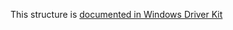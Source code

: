 This structure is [documented in Windows Driver Kit](https://learn.microsoft.com/en-us/windows-hardware/drivers/ddi/wdm/ns-wdm-_system_power_state_context)
